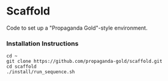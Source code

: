 # Scaffold

Code to set up a "Propaganda Gold"-style environment.

### Installation Instructions

```
cd ~
git clone https://github.com/propaganda-gold/scaffold.git
cd scaffold
./install/run_sequence.sh
```
